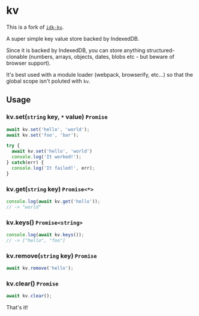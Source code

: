 # kv

This is a fork of [`idk-kv`](https://github.com/jakearchibald/idb-keyval).

A super simple key value store backed by IndexedDB.

Since it is backed by IndexedDB, you can store anything structured-clonable (numbers, arrays, objects, dates, blobs etc - but beware of browser support).

It's best used with a module loader (webpack, browserify, etc...) so that the global scope isn't poluted with `kv`.

## Usage

### kv.set(`string` key, `*` value) `Promise`

```js
await kv.set('hello', 'world');
await kv.set('foo', 'bar');
```

```js
try {
  await kv.set('hello', 'world')
  console.log('It worked!');
} catch(err) {
  console.log('It failed!', err);
}
```

### kv.get(`string` key) `Promise<*>`

```js
console.log(await kv.get('hello'));
// -> "world"
```

### kv.keys() `Promise<string>`

```js
console.log(await kv.keys());
// -> ["hello", "foo"]
```

### kv.remove(`string` key) `Promise`

```js
await kv.remove('hello');
```

### kv.clear() `Promise`

```js
await kv.clear();
```

That's it!